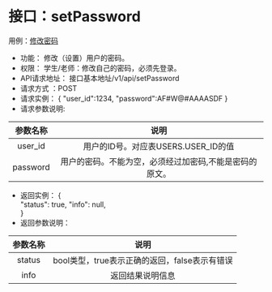 # 接口：setPassword
用例：[修改密码](../用例/用例_修改密码.md)
* 功能： 修改（设置）用户的密码。
* 权限： 学生/老师：修改自己的密码，必须先登录。
* API请求地址： 接口基本地址/v1/api/setPassword
* 请求方式 ：POST
* 请求实例：
    {
        "user_id":1234,
        "password":AF#W@#AAAASDF
    }
* 请求参数说明:

|参数名称|说明|
|:---:|:---:|
|user_id|用户的ID号。对应表USERS.USER_ID的值|
|password|用户的密码。不能为空，必须经过加密码,不能是密码的原文。|

* 返回实例：
    {         
          "status": true,
          "info": null,    
    }
* 返回参数说明：

|参数名称|说明|
|:---:|:---:|
|status|bool类型，true表示正确的返回，false表示有错误|
|info|返回结果说明信息|